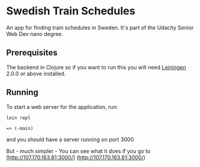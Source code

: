 # Swedish Train Schedules

An app for finding train schedules in Sweden. It's part of the Udacity Senior Web Dev nano degree.


## Prerequisites

The backend in Clojure so if you want to run this you will need [Leiningen][] 2.0.0 or above installed.

[leiningen]: https://github.com/technomancy/leiningen

## Running

To start a web server for the application, run:

    lein repl

    => (-main)

and you should have a server running on port 3000

But - much simpler - You can see what it does if you go to [http://107.170.163.81:3000/] (http://107.170.163.81:3000/)



